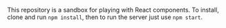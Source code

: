 This repository is a sandbox for playing with React components. To install, clone and run ``` npm install ```, then to run the server just use ``` npm start ```.
